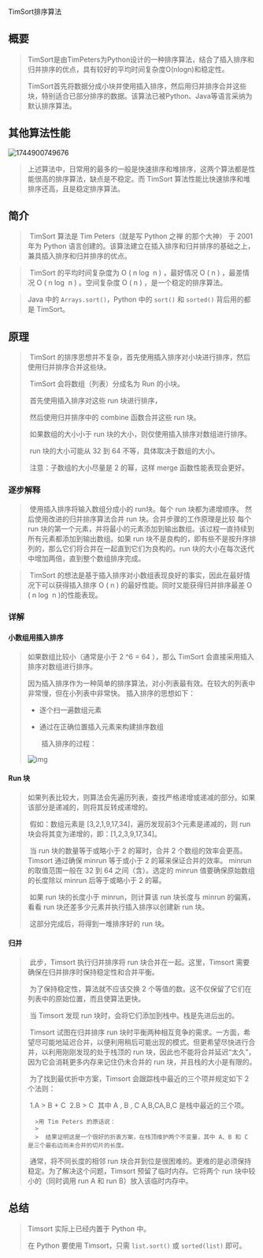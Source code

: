 TimSort排序算法

## 概要

>​	TimSort是由TimPeters为Python设计的一种排序算法，结合了插入排序和归并排序的优点，具有较好的平均时间复杂度O(nlogn)和稳定性。
>
>​	TimSort首先将数据分成小块并使用插入排序，然后用归并排序合并这些块，特别适合已部分排序的数据。该算法已被Python、Java等语言采纳为默认排序算法。

## 其他算法性能

![1744900749676](C:\Users\LG\AppData\Roaming\Typora\typora-user-images\1744900749676.png)

> ​	上述算法中，日常用的最多的一般是快速排序和堆排序，这两个算法都是性能很高的排序算法，缺点是不稳定。而 TimSort 算法性能比快速排序和堆排序还高，且是稳定排序算法。

## 简介

> ​	TimSort 算法是 Tim Peters（就是写  Python 之禅  的那个大神） 于 2001 年为 Python 语言创建的。该算法建立在插入排序和归并排序的基础之上，兼具插入排序和归并排序的优点。

>​	TimSort 的平均时间复杂度为 O ( n log ⁡ n ) ，最好情况 O ( n ) ，最差情况 O ( n log ⁡ n )  。空间复杂度 O ( n ) ，是一个稳定的排序算法。

> Java 中的 `Arrays.sort()`，Python 中的 `sort()` 和 `sorted()` 背后用的都是 TimSort。

## 原理

>​	TimSort 的排序思想并不复杂，首先使用插入排序对小块进行排序，然后使用归并排序合并这些块。
>
>​	TimSort 会将数组（列表）分成名为 Run 的小块。
>
>​		首先使用插入排序对这些 run 块进行排序，
>
>​		然后使用归并排序中的 combine 函数合并这些 run 块。
>
>​		如果数组的大小小于 run 块的大小，则仅使用插入排序对数组进行排序。
>
>​		run 块的大小可能从 32 到 64 不等，具体取决于数组的大小。
>
>​	注意：子数组的大小尽量是 2 的幂，这样 merge 函数性能表现会更好。

### 逐步解释

>​	使用插入排序将输入数组分成小的 run块。每个 run 块都为递增顺序。
>​	然后使用改进的归并排序算法合并 run 块。合并步骤的工作原理是比较 每个run 块的第一个元素，并将最小的元素添加到输出数组。该过程一直持续到所有元素都添加到输出数组。
>​	如果 run 块不是良构的，即有些不是按升序排列的，那么它们将合并在一起直到它们为良构的。
>​	run 块的大小在每次迭代中增加两倍，直到整个数组排序完成。

>​	TimSort 的想法是基于插入排序对小数组表现良好的事实，因此在最好情况下可以获得插入排序 O ( n )  的最好性能。同时又能获得归并排序最差 O ( n log ⁡ n )的性能表现。

### 详解

#### 小数组用插入排序

>如果数组比较小（通常是小于 2 ^6 = 64 ），那么 TimSort 会直接采用插入排序对数组进行排序。
>
>因为插入排序作为一种简单的排序算法，对小列表最有效。在较大的列表中非常慢，但在小列表中非常快。 插入排序的思想如下：
>
> - 逐个扫一遍数组元素
>
> - 通过在正确位置插入元素来构建排序数组
>
>   ​			插入排序的过程：
>
>![img](https://i-blog.csdnimg.cn/blog_migrate/4bfe7094c1b1f661386349a7323e9664.gif)

#### Run 块

>​	如果列表比较大，则算法会先遍历列表，查找严格递增或递减的部分。如果该部分是递减的，则将其反转成递增的。
>
>​	假如：数组元素是 [3,2,1,9,17,34]，遍历发现前3个元素是递减的，则 run 块会将其变为递增的，即：[1,2,3,9,17,34]。
>
>​	当 run 块的数量等于或略小于 2 的幂时，合并 2 个数组的效率会更高。Timsort 通过确保 minrun 等于或小于 2 的幂来保证合并的效率。 minrun 的取值范围一般在 32 到 64 之间（含）。选定的 minrun 值要确保原始数组的长度除以 minrun 后等于或略小于 2 的幂。
>
>​	如果 run 块的长度小于 minrun，则计算该 run 块长度与 minrun 的偏离，看看 run 块还差多少元素并执行插入排序以创建新 run 块。
>
>​	这部分完成后，将得到一堆排序好的 run 块。

#### 归并

> ​	此步，Timsort 执行归并排序将 run 块合并在一起。这里，Timsort 需要确保在归并排序时保持稳定性和合并平衡。
>
> ​	为了保持稳定性，算法就不应该交换 2 个等值的数。这不仅保留了它们在列表中的原始位置，而且使算法更快。
>
> ​	当 Timsort 发现 run 块时，会将它们添加到栈中。栈是先进后出的。
>
> ​	Timsort 试图在归并排序 run 块时平衡两种相互竞争的需求。一方面，希望尽可能地延迟合并，以便利用稍后可能出现的模式。但更希望尽快进行合并，以利用刚刚发现的处于栈顶的 run 块，因此也不能将合并延迟“太久”，因为它会消耗更多内存来记住仍未合并的 run 块，并且栈的大小是有限的。
>
> ​	为了找到最优折中方案，Timsort 会跟踪栈中最近的三个项并规定如下 2 个法则：
>
> ​		1.A > B + C
> ​		2.B > C
> ​	其中 A , B , C A,B,CA,B,C 是栈中最近的三个项。
>
> 		>用 Tim Peters 的原话说：
> 		>
> 		>​	结果证明这是一个很好的折衷方案，在栈顶维护两个不变量，其中 A、B 和 C 是三个最右边尚未合并的切片的长度。
>
> ​	通常，将不同长度的相邻 run 块合并到位是很困难的。更难的是必须保持稳定。为了解决这个问题，Timsort 预留了临时内存。它将两个 run 块中较小的（同时调用 run A 和 run B）放入该临时内存中。
>

## 总结

> Timsort 实际上已经内置于 Python 中。
>
> 在 Python 要使用 Timsort，只需 `list.sort()` 或 `sorted(list)` 即可。














